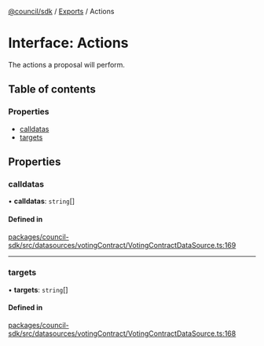 [@council/sdk](../README.md) / [Exports](../modules.md) / Actions

# Interface: Actions

The actions a proposal will perform.

## Table of contents

### Properties

- [calldatas](Actions.md#calldatas)
- [targets](Actions.md#targets)

## Properties

### calldatas

• **calldatas**: `string`[]

#### Defined in

[packages/council-sdk/src/datasources/votingContract/VotingContractDataSource.ts:169](https://github.com/element-fi/council-monorepo/blob/c29492c/packages/council-sdk/src/datasources/votingContract/VotingContractDataSource.ts#L169)

___

### targets

• **targets**: `string`[]

#### Defined in

[packages/council-sdk/src/datasources/votingContract/VotingContractDataSource.ts:168](https://github.com/element-fi/council-monorepo/blob/c29492c/packages/council-sdk/src/datasources/votingContract/VotingContractDataSource.ts#L168)
